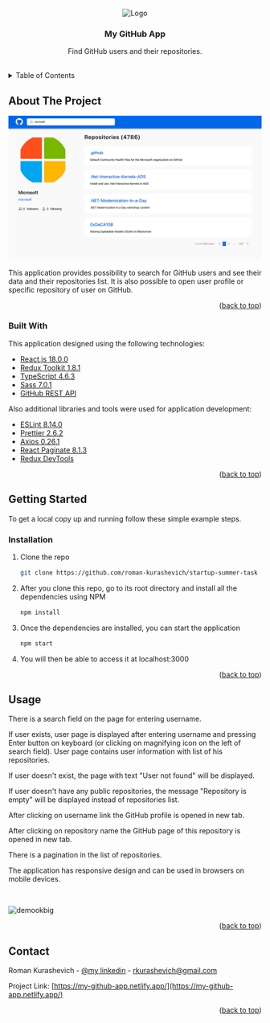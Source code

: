 <div id="top"></div>

<!-- PROJECT LOGO -->
<br />
<div align="center">

  <img src="https://user-images.githubusercontent.com/71850712/168294857-8990b5a4-1b21-4940-ac34-14564ea47c20.png" alt="Logo" width="100" height="100">

  <h3 align="center">My GitHub App</h3>

  <p align="center">
    Find GitHub users and their repositories.
    <br />
    <br />
</div>

<!-- TABLE OF CONTENTS -->
<details>
  <summary>Table of Contents</summary>
  <ol>
    <li>
      <a href="#about-the-project">About The Project</a>
      <ul>
        <li><a href="#built-with">Built With</a></li>
      </ul>
    </li>
    <li>
      <a href="#getting-started">Getting Started</a>
      <ul>
        <li><a href="#installation">Installation</a></li>
      </ul>
    </li>
    <li><a href="#usage">Usage</a></li>
    <li><a href="#roadmap">Roadmap</a></li>
    <li><a href="#contact">Contact</a></li>
  </ol>
</details>

<!-- ABOUT THE PROJECT -->

## About The Project

![Product Name Screen Shot](./public/readmescreenshot.png)

This application provides possibility to search for GitHub users and see their data and their repositories list. It is also possible to open user profile or specific repository of user on GitHub.

<p align="right">(<a href="#top">back to top</a>)</p>

### Built With

This application designed using the following technologies:

- [React.js 18.0.0](https://reactjs.org/)
- [Redux Toolkit 1.8.1](https://redux-toolkit.js.org/)
- [TypeScript 4.6.3](https://www.typescriptlang.org/)
- [Sass 7.0.1](https://sass-lang.com/)
- [GitHub REST API](https://docs.github.com/en/rest)

Also additional libraries and tools were used for application development:

- [ESLint 8.14.0](https://eslint.org/)
- [Prettier 2.6.2](https://prettier.io/)
- [Axios 0.26.1](https://www.npmjs.com/package/axios)
- [React Paginate 8.1.3](https://www.npmjs.com/package/react-paginate)
- [Redux DevTools](https://github.com/reduxjs/redux-devtools)

<p align="right">(<a href="#top">back to top</a>)</p>

<!-- GETTING STARTED -->

## Getting Started

To get a local copy up and running follow these simple example steps.

### Installation

1. Clone the repo
   ```sh
   git clone https://github.com/roman-kurashevich/startup-summer-task
   ```
2. After you clone this repo, go to its root directory and install all the dependencies using NPM
   ```sh
   npm install
   ```
3. Once the dependencies are installed, you can start the application
   ```sh
   npm start
   ```
4. You will then be able to access it at localhost:3000

<p align="right">(<a href="#top">back to top</a>)</p>

<!-- USAGE EXAMPLES -->

## Usage

There is a search field on the page for entering username.

If user exists, user page is displayed after entering username and pressing Enter button on keyboard (or clicking on magnifying icon on the left of search field). User page contains user information with list of his repositories.

If user doesn't exist, the page with text "User not found" will be displayed.

If user doesn't have any public repositories, the message "Repository is empty" will be displayed instead of repositories list.

After clicking on username link the GitHub profile is opened in new tab.

After clicking on repository name the GitHub page of this repository is opened in new tab.

There is a pagination in the list of repositories.

The application has responsive design and can be used in browsers on mobile devices.

<br>

![demookbig](https://user-images.githubusercontent.com/71850712/168294123-cd750b0a-b9ac-47ac-822d-32aae97a406d.gif)

<p align="right">(<a href="#top">back to top</a>)</p>

<!-- CONTACT -->

## Contact

Roman Kurashevich - [@my linkedin](https://www.linkedin.com/in/roman-kurashevich-ab3a2b220/) - rkurashevich@gmail.com

Project Link: [https://my-github-app.netlify.app/](https://my-github-app.netlify.app/)

<p align="right">(<a href="#top">back to top</a>)</p>
